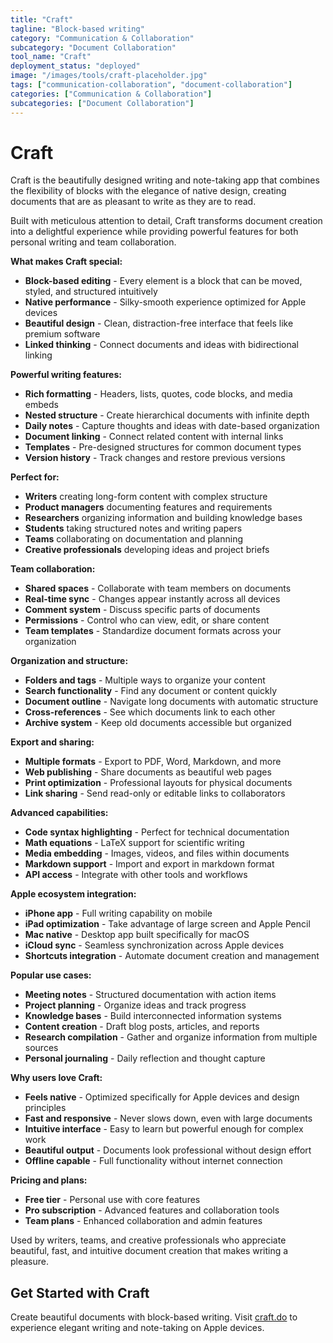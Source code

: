 ```yaml
---
title: "Craft"
tagline: "Block-based writing"
category: "Communication & Collaboration"
subcategory: "Document Collaboration"
tool_name: "Craft"
deployment_status: "deployed"
image: "/images/tools/craft-placeholder.jpg"
tags: ["communication-collaboration", "document-collaboration"]
categories: ["Communication & Collaboration"]
subcategories: ["Document Collaboration"]
---
```


# Craft

Craft is the beautifully designed writing and note-taking app that combines the flexibility of blocks with the elegance of native design, creating documents that are as pleasant to write as they are to read.

Built with meticulous attention to detail, Craft transforms document creation into a delightful experience while providing powerful features for both personal writing and team collaboration.

**What makes Craft special:**
- **Block-based editing** - Every element is a block that can be moved, styled, and structured intuitively
- **Native performance** - Silky-smooth experience optimized for Apple devices
- **Beautiful design** - Clean, distraction-free interface that feels like premium software
- **Linked thinking** - Connect documents and ideas with bidirectional linking

**Powerful writing features:**
- **Rich formatting** - Headers, lists, quotes, code blocks, and media embeds
- **Nested structure** - Create hierarchical documents with infinite depth
- **Daily notes** - Capture thoughts and ideas with date-based organization
- **Document linking** - Connect related content with internal links
- **Templates** - Pre-designed structures for common document types
- **Version history** - Track changes and restore previous versions

**Perfect for:**
- **Writers** creating long-form content with complex structure
- **Product managers** documenting features and requirements
- **Researchers** organizing information and building knowledge bases
- **Students** taking structured notes and writing papers
- **Teams** collaborating on documentation and planning
- **Creative professionals** developing ideas and project briefs

**Team collaboration:**
- **Shared spaces** - Collaborate with team members on documents
- **Real-time sync** - Changes appear instantly across all devices
- **Comment system** - Discuss specific parts of documents
- **Permissions** - Control who can view, edit, or share content
- **Team templates** - Standardize document formats across your organization

**Organization and structure:**
- **Folders and tags** - Multiple ways to organize your content
- **Search functionality** - Find any document or content quickly
- **Document outline** - Navigate long documents with automatic structure
- **Cross-references** - See which documents link to each other
- **Archive system** - Keep old documents accessible but organized

**Export and sharing:**
- **Multiple formats** - Export to PDF, Word, Markdown, and more
- **Web publishing** - Share documents as beautiful web pages
- **Print optimization** - Professional layouts for physical documents
- **Link sharing** - Send read-only or editable links to collaborators

**Advanced capabilities:**
- **Code syntax highlighting** - Perfect for technical documentation
- **Math equations** - LaTeX support for scientific writing
- **Media embedding** - Images, videos, and files within documents
- **Markdown support** - Import and export in markdown format
- **API access** - Integrate with other tools and workflows

**Apple ecosystem integration:**
- **iPhone app** - Full writing capability on mobile
- **iPad optimization** - Take advantage of large screen and Apple Pencil
- **Mac native** - Desktop app built specifically for macOS
- **iCloud sync** - Seamless synchronization across Apple devices
- **Shortcuts integration** - Automate document creation and management

**Popular use cases:**
- **Meeting notes** - Structured documentation with action items
- **Project planning** - Organize ideas and track progress
- **Knowledge bases** - Build interconnected information systems
- **Content creation** - Draft blog posts, articles, and reports
- **Research compilation** - Gather and organize information from multiple sources
- **Personal journaling** - Daily reflection and thought capture

**Why users love Craft:**
- **Feels native** - Optimized specifically for Apple devices and design principles
- **Fast and responsive** - Never slows down, even with large documents
- **Intuitive interface** - Easy to learn but powerful enough for complex work
- **Beautiful output** - Documents look professional without design effort
- **Offline capable** - Full functionality without internet connection

**Pricing and plans:**
- **Free tier** - Personal use with core features
- **Pro subscription** - Advanced features and collaboration tools
- **Team plans** - Enhanced collaboration and admin features

Used by writers, teams, and creative professionals who appreciate beautiful, fast, and intuitive document creation that makes writing a pleasure.

## Get Started with Craft

Create beautiful documents with block-based writing. Visit [craft.do](https://www.craft.do) to experience elegant writing and note-taking on Apple devices.